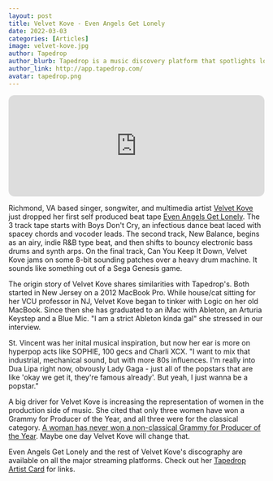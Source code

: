 ```yaml
---
layout: post
title: Velvet Kove - Even Angels Get Lonely
date: 2022-03-03
categories: [Articles]
image: velvet-kove.jpg
author: Tapedrop
author_blurb: Tapedrop is a music discovery platform that spotlights local musicians and DIY music scenes.
author_link: http://app.tapedrop.com/
avatar: tapedrop.png
---
```


<iframe style="border-radius:12px" src="https://open.spotify.com/embed/album/1DOBTP79hr9OYUn7otEP4b?utm_source=generator" width="100%" height="200" frameBorder="0" allowfullscreen="" allow="autoplay; clipboard-write; encrypted-media; fullscreen; picture-in-picture"></iframe>

Richmond, VA based singer, songwiter, and multimedia artist [Velvet Kove](https://www.instagram.com/Velvet_Kove/) just dropped her first self produced beat tape [Even Angels Get Lonely](https://open.spotify.com/album/1DOBTP79hr9OYUn7otEP4b?si=UcKlVjWGTOKWMCUmTxs8dg). The 3 track tape starts with Boys Don't Cry, an infectious dance beat laced with spacey chords and vocoder leads. The second track, New Balance, begins as an airy, indie R&B type beat, and then shifts to bouncy electronic bass drums and synth arps. On the final track, Can You Keep It Down, Velvet Kove jams on some 8-bit sounding patches over a heavy drum machine. It sounds like something out of a Sega Genesis game.

The origin story of Velvet Kove shares similarities with Tapedrop's. Both started in New Jersey on a 2012 MacBook Pro. While house/cat sitting for her VCU professor in NJ, Velvet Kove began to tinker with Logic on her old MacBook. Since then she has graduated to an iMac with Ableton, an Arturia Keystep and a Blue Mic. "I am a strict Ableton kinda gal" she stressed in our interview.

St. Vincent was her inital musical inspiration, but now her ear is more on hyperpop acts like SOPHIE, 100 gecs and Charli XCX. "I want to mix that industrial, mechanical sound, but with more 80s influences. I'm really into Dua Lipa right now, obvously Lady Gaga - just all of the popstars that are like 'okay we get it, they're famous already'. But yeah, I just wanna be a popstar."

A big driver for Velvet Kove is increasing the representation of women in the production side of music. She cited that only three women have won a Grammy for Producer of the Year, and all three were for the classical category. [A woman has never won a non-classical Grammy for Producer of the Year](https://www.billboard.com/music/awards/women-record-producers-women-film-directors-awards-1235018826/). Maybe one day Velvet Kove will change that.

Even Angels Get Lonely and the rest of Velvet Kove's discography are available on all the major streaming platforms. Check out her [Tapedrop Artist Card](https://app.tapedrop.com?artist=i62qEXgvUpdZeukomqe8wrHvUr63) for links.
